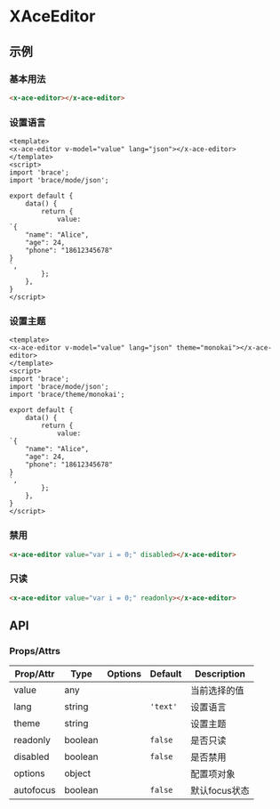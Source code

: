 <!-- 该 README.md 根据 api.yaml 和 docs/*.md 自动生成，为了方便在 GitHub 和 NPM 上查阅。如需修改，请查看源文件 -->

# XAceEditor

## 示例
### 基本用法

``` html
<x-ace-editor></x-ace-editor>
```

### 设置语言

``` vue
<template>
<x-ace-editor v-model="value" lang="json"></x-ace-editor>
</template>
<script>
import 'brace';
import 'brace/mode/json';

export default {
    data() {
        return {
            value:
`{
    "name": "Alice",
    "age": 24,
    "phone": "18612345678"
}
`,
        };
    },
}
</script>
```

### 设置主题

``` vue
<template>
<x-ace-editor v-model="value" lang="json" theme="monokai"></x-ace-editor>
</template>
<script>
import 'brace';
import 'brace/mode/json';
import 'brace/theme/monokai';

export default {
    data() {
        return {
            value:
`{
    "name": "Alice",
    "age": 24,
    "phone": "18612345678"
}
`,
        };
    },
}
</script>
```

### 禁用

``` html
<x-ace-editor value="var i = 0;" disabled></x-ace-editor>
```

### 只读

``` html
<x-ace-editor value="var i = 0;" readonly></x-ace-editor>
```

## API
### Props/Attrs

| Prop/Attr | Type | Options | Default | Description |
| --------- | ---- | ------- | ------- | ----------- |
| value | any |  |  | 当前选择的值 |
| lang | string |  | `'text'` | 设置语言 |
| theme | string |  |  | 设置主题 |
| readonly | boolean |  | `false` | 是否只读 |
| disabled | boolean |  | `false` | 是否禁用 |
| options | object |  |  | 配置项对象 |
| autofocus | boolean |  | `false` | 默认focus状态 |
